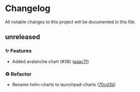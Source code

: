 # Changelog

All notable changes to this project will be documented in this file.

## unreleased

### <!-- 0 -->✨ Features

- Added avalanche chart (#38) ([aaac7f](https://github.com/graphops/launchpad-charts/commit/aaac7ffbbecf4eeee168d3c8abe4bb3ea7750e0c))

### <!-- 2 -->♻️ Refactor

- Rename helm-charts to launchpad-charts ([70cd3b](https://github.com/graphops/launchpad-charts/commit/70cd3b7aed214e314ec0534bf845d687efab41d8))

